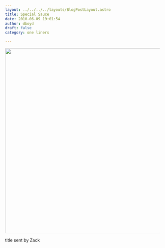 ```yaml
---
layout: ../../../../layouts/BlogPostLayout.astro
title: Special Sauce
date: 2010-06-09 19:01:54
author: dboyd
draft: false
category: one liners

---
```

<img
    src="https://img.selfiespirits.com/images/2010/06/specialSauce.jpeg"
    alt=""
    style="width: auto; height: clamp(0px, 95vh, 600px);"
/>

title sent by Zack